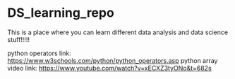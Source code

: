 # DS_learning_repo
This is a place where you can learn different data analysis and data science stuff!!!!!

python operators link: https://www.w3schools.com/python/python_operators.asp
python array video link: https://www.youtube.com/watch?v=xECXZ3tyONo&t=682s
